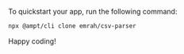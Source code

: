 To quickstart your app, run the following command: 

```bash
npx @ampt/cli clone emrah/csv-parser
```

Happy coding!